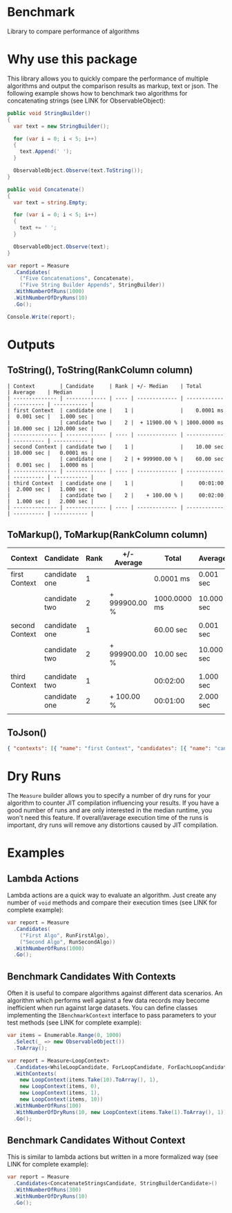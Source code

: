 # Benchmark
Library to compare performance of algorithms

# Why use this package
This library allows you to quickly compare the performance of multiple algorithms and output the comparison results as markup, text or json. The following example shows how to benchmark two algorithms for concatenating strings (see LINK for ObservableObject):

``` c#
public void StringBuilder()
{
  var text = new StringBuilder();

  for (var i = 0; i < 5; i++)
  {
	text.Append(' ');
  }

  ObservableObject.Observe(text.ToString());
}

public void Concatenate()
{
  var text = string.Empty;

  for (var i = 0; i < 5; i++)
  {
	text += ' ';
  }

  ObservableObject.Observe(text);
}

var report = Measure
  .Candidates(
    ("Five Concatenations", Concatenate),
    ("Five String Builder Appends", StringBuilder))
  .WithNumberOfRuns(1000)
  .WithNumberOfDryRuns(10)
  .Go();

Console.Write(report);
```

# Outputs

## ToString(), ToString(RankColumn column)

```
| Context        | Candidate     | Rank | +/- Median    | Total        | Average    | Median      |
| -------------- | ------------- | ---- | ------------- | ------------ | ---------- | ----------- |
| first Context  | candidate one |    1 |               |    0.0001 ms |  0.001 sec |   1.000 sec |
|                | candidate two |    2 |  + 11900.00 % | 1000.0000 ms | 10.000 sec | 120.000 sec |
| -------------- | ------------- | ---- | ------------- | ------------ | ---------- | ----------- |
| second Context | candidate two |    1 |               |    10.00 sec | 10.000 sec |   0.0001 ms |
|                | candidate one |    2 | + 999900.00 % |    60.00 sec |  0.001 sec |   1.0000 ms |
| -------------- | ------------- | ---- | ------------- | ------------ | ---------- | ----------- |
| third Context  | candidate one |    1 |               |     00:01:00 |  2.000 sec |   1.000 sec |
|                | candidate two |    2 |    + 100.00 % |     00:02:00 |  1.000 sec |   2.000 sec |
| -------------- | ------------- | ---- | ------------- | ------------ | ---------- | ----------- |
```

## ToMarkup(), ToMarkup(RankColumn column)

| Context | Candidate | Rank | +/- Average | Total | Average | Median |
| --- | --- | --- | --- | --- | --- | --- |
| first Context | candidate one | 1 |  | 0.0001 ms | 0.001 sec | 1.000 sec |
|  | candidate two | 2 | + 999900.00 % | 1000.0000 ms | 10.000 sec | 120.000 sec |
|   |   |   |   |   |   |   |
| second Context | candidate one | 1 |  | 60.00 sec | 0.001 sec | 1.0000 ms |
|  | candidate two | 2 | + 999900.00 % | 10.00 sec | 10.000 sec | 0.0001 ms |
|   |   |   |   |   |   |   |
| third Context | candidate two | 1 |  | 00:02:00 | 1.000 sec | 2.000 sec |
|  | candidate one | 2 | + 100.00 % | 00:01:00 | 2.000 sec | 1.000 sec |
|   |   |   |   |   |   |   |

## ToJson()

``` json
{ "contexts": [{ "name": "first Context", "candidates": [{ "name": "candidate one", "totalMilliseconds": "0.0001", "averageMilliseconds": "1", "medianMilliseconds": "1000" }, { "name": "candidate two", "totalMilliseconds": "1000", "averageMilliseconds": "10000", "medianMilliseconds": "120000" }] }, { "name": "second Context", "candidates": [{ "name": "candidate one", "totalMilliseconds": "60000", "averageMilliseconds": "1", "medianMilliseconds": "1" }, { "name": "candidate two", "totalMilliseconds": "10000", "averageMilliseconds": "10000", "medianMilliseconds": "0.0001" }] }, { "name": "third Context", "candidates": [{ "name": "candidate one", "totalMilliseconds": "60000", "averageMilliseconds": "2000", "medianMilliseconds": "1000" }, { "name": "candidate two", "totalMilliseconds": "120000", "averageMilliseconds": "1000", "medianMilliseconds": "2000" }] }] }
```

# Dry Runs
The `Measure` builder allows you to specify a number of dry runs for your algorithm to counter JIT compilation influencing your results. If you have a good number of runs and are only interested in the median runtime, you won't need this feature. If overall/average execution time of the runs is important, dry runs will remove any distortions caused by JIT compilation.

# Examples

## Lambda Actions

Lambda actions are a quick way to evaluate an algorithm. Just create any number of `void` methods and compare their execution times (see LINK for complete example):

``` c#
var report = Measure
  .Candidates(
    ("First Algo", RunFirstAlgo),
    ("Second Algo", RunSecondAlgo))
  .WithNumberOfRuns(1000)
  .Go();
```

## Benchmark Candidates With Contexts

Often it is useful to compare algorithms against different data scenarios. An algorithm which performs well against a few data records may become inefficient when run against large datasets. You can define classes implementing the `IBenchmarkContext` interface to pass parameters to your test methods (see LINK for complete example):

``` c#
var items = Enumerable.Range(0, 1000)
  .Select(_ => new ObservableObject())
  .ToArray();

var report = Measure<LoopContext>
  .Candidates<WhileLoopCandidate, ForLoopCandidate, ForEachLoopCandidate, ForLoopInlineRangeEvaluationCandidate>()
  .WithContexts(
    new LoopContext(items.Take(10).ToArray(), 1),
    new LoopContext(items, 0),
    new LoopContext(items, 1),
    new LoopContext(items, 10))
  .WithNumberOfRuns(100)
  .WithNumberOfDryRuns(10, new LoopContext(items.Take(1).ToArray(), 1))
  .Go();  
```

## Benchmark Candidates Without Context

This is similar to lambda actions but written in a more formalized way (see LINK for complete example):

``` c#
var report = Measure
  .Candidates<ConcatenateStringsCandidate, StringBuilderCandidate>()
  .WithNumberOfRuns(300)
  .WithNumberOfDryRuns(10)
  .Go();
```
